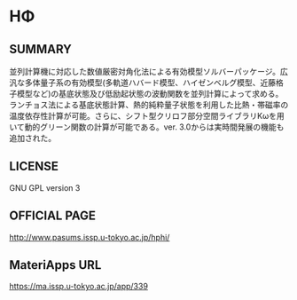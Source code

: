 # HΦ 

## SUMMARY 

 並列計算機に対応した数値厳密対角化法による有効模型ソルバーパッケージ。広汎な多体量子系の有効模型(多軌道ハバード模型、ハイゼンベルグ模型、近藤格子模型など)の基底状態及び低励起状態の波動関数を並列計算によって求める。ランチョス法による基底状態計算、熱的純粋量子状態を利用した比熱・帯磁率の温度依存性計算が可能。さらに、シフト型クリロフ部分空間ライブラリKωを用いて動的グリーン関数の計算が可能である。ver. 3.0からは実時間発展の機能も追加された。

## LICENSE 

 GNU GPL version 3

## OFFICIAL PAGE 

 http://www.pasums.issp.u-tokyo.ac.jp/hphi/

## MateriApps URL 

 https://ma.issp.u-tokyo.ac.jp/app/339
